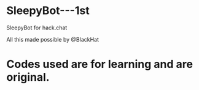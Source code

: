 # SleepyBot---1st
SleepyBot for hack.chat

All this made possible by @BlackHat
# Codes used are for learning and are original.
